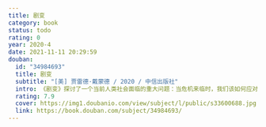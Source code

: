 ```yaml
---
title: 剧变
category: book
status: todo
rating: 0
year: 2020-4
date: 2021-11-11 20:29:59
douban:
  id: "34984693"
  title: 剧变
  subtitle: "[美] 贾雷德·戴蒙德 / 2020 / 中信出版社"
  intro: 《剧变》探讨了一个当前人类社会面临的重大问题：当危机来临时，我们该如何应对？从个人视角而言，危机可以改变一个人的成长轨迹，如处理不当，终其一生会生活在负面情绪中。对于整个人类社会而言，危机可使一种文明没落、一个国家解体、一个时代终结。因此，如何分辨危机、应对危机，避免危机，化危机为机遇，实现个人和整个人类社会的剧变，是人类当下面临的主课题。普利策奖得主、《枪炮、病菌与钢铁》作者戴蒙德再一次发挥其历史叙事的顶级水准，带我们巡礼了各国在历史中的危机应对，并从社会学、心理学、经济学、生物进化等跨学科视角展现了人类自古以来何以应对危机的历史沿革，并谏言国家、企业及整个人类社会如何从个人应对危机的进化逻辑和生理变化中得到启示，以更加多维度的、宽视角地看待危机应对这一关乎人类未来的命题。
  rating: 7.9
  cover: https://img1.doubanio.com/view/subject/l/public/s33600688.jpg
  link: https://book.douban.com/subject/34984693/
---
```


